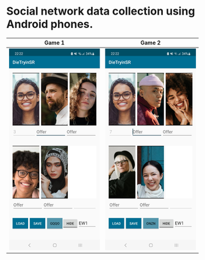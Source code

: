 # Social network data collection using Android phones.

Game 1             |  Game 2
:-------------------------:|:-------------------------:
 ![Data collection](Screenshot_20230619_222256_DieTryinSR.jpg) | ![Data collection](Screenshot_20230619_222236_DieTryinSR.jpg) 


